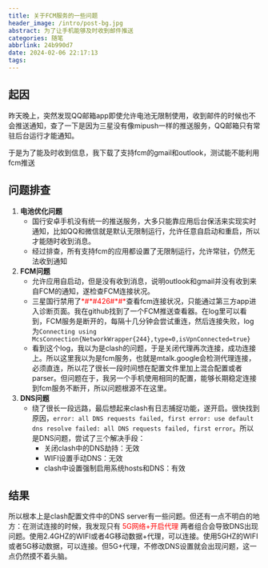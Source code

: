 ```yaml
---
title: 关于FCM服务的一些问题
header_image: /intro/post-bg.jpg
abstract: 为了让手机能够及时收到邮件推送
categories: 随笔
abbrlink: 24b990d7
date: 2024-02-06 22:17:13
tags:
---
```

## 起因
昨天晚上，突然发现QQ邮箱app即使允许电池无限制使用，收到邮件的时候也不会推送通知，查了一下是因为三星没有像mipush一样的推送服务，QQ邮箱只有常驻后台运行才能通知。

于是为了能及时收到信息，我下载了支持fcm的gmail和outlook，测试能不能利用fcm推送

## 问题排查
1. **电池优化问题**
   - 国行安卓手机没有统一的推送服务，大多只能靠应用后台保活来实现实时通知，比如QQ和微信就是默认无限制运行，允许任意自启动和重启，所以才能随时收到消息。
   - 经过排查，所有支持fcm的应用都设置了无限制运行，允许常驻，仍然无法收到通知
2. **FCM问题**
   - 允许应用自启动，但是没有收到消息，说明outlook和gmail并没有收到来自FCM的通知，遂检查FCM连接状况。
   - 三星国行禁用了<font color="red">\*#\*#426#\*#\*</font>查看fcm连接状况，只能通过第三方app进入诊断页面。我在github找到了一个FCM推送查看器。在log里可以看到，FCM服务是断开的，每隔十几分钟会尝试重连，然后连接失败，log为`Connecting using McsConnection{NetworkWrapper{244},type=0,isVpnConnected=true}`
   - 看到这个log，我以为是clash的问题，于是关闭代理再次连接，成功连接上。所以这里我以为是fcm服务，也就是mtalk.google会检测代理连接，必须直连，所以花了很长一段时间想在配置文件里加上混合配置或者parser。但问题在于，我另一个手机使用相同的配置，能够长期稳定连接到fcm服务不断开，所以问题根源不在这里。
3. **DNS问题**
   - 绕了很长一段远路，最后想起来clash有日志捕捉功能，遂开启。很快找到原因，`error: all DNS requests failed, first error: use default dns resolve failed: all DNS requests failed, first error`。所以是DNS问题，尝试了三个解决手段：
     - 关闭clash中的DNS劫持：无效
     - WIFI设置手动DNS：无效
     - clash中设置强制启用系统hosts和DNS：有效

## 结果
所以根本上是clash配置文件中的DNS server有一些问题。但还有一点不明白的地方：在测试连接的时候，我发现只有 <font color="red">5G网络+开启代理</font> 两者组合会导致DNS出现问题。使用2.4GHZ的WIFI或者4G移动数据+代理，可以连接。使用5GHZ的WIFI或者5G移动数据，可以连接。但5G+代理，不修改DNS设置就会出现问题，这一点仍然摸不着头脑。